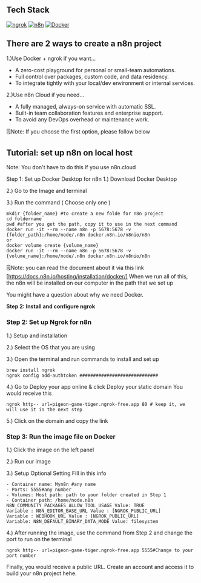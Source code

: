 ## Tech Stack
[![ngrok](https://img.shields.io/badge/ngrok-14A6F0?style=flat-square&logo=ngrok&logoColor=white)](https://ngrok.com)
[![n8n](https://img.shields.io/badge/n8n-000000?style=flat-square&logo=n8n&logoColor=white)](https://n8n.io)
[![Docker](https://img.shields.io/badge/Docker-2496ED?style=flat-square&logo=docker&logoColor=white)](https://www.docker.com/)  
## There are 2 ways to create a n8n project

1.)Use Docker + ngrok if you want…
- A zero-cost playground for personal or small-team automations.
- Full control over packages, custom code, and data residency.
- To integrate tightly with your local/dev environment or internal services.

2.)Use n8n Cloud if you need…
- A fully managed, always-on service with automatic SSL.
- Built-in team collaboration features and enterprise support.
- To avoid any DevOps overhead or maintenance work.

🗒️Note: If you choose the first option, please follow below


## Tutorial: set up n8n on local host 
Note: You don't have to do this if you use n8n.cloud

Step 1: Set up Docker Desktop for n8n 
1.) Download Docker Desktop

2.) Go to the Image and terminal 

3.) Run the command ( Choose only one ) 
```
mkdir {folder_name} #to create a new folde for n8n project 
cd foldername
pwd #after you get the path, copy it to use in the next command 
docker run -it --rm --name n8n -p 5678:5678 -v {folder_path}:/home/node/.n8n docker.n8n.io/n8nio/n8n
or 
docker volume create {volume_name}
docker run -it --rm --name n8n -p 5678:5678 -v {volume_name}:/home/node/.n8n docker.n8n.io/n8nio/n8n
```

🗒️Note: you can read the document about it via this link [https://docs.n8n.io/hosting/installation/docker/]
When we run all of this, the n8n will be installed on our computer in the path that we set up

You might have a question about why we need Docker. 


**Step 2: Install and configure ngrok**
### Step 2: Set up Ngrok for n8n 

1.) Setup and installation 

2.) Select the OS that you are using 

3.) Open the terminal and run commands to install and set up 
```
brew install ngrok
ngrok config add-authtoken #############################
```
4.) Go to Deploy your app online & click Deploy your static domain
You would receive this 
```
ngrok http-- url=pigeon-game-tiger.ngrok-free.app 80 # keep it, we will use it in the next step
```
5.) Click on the domain and copy the link 

### Step 3: Run the image file on Docker
1.) Click the image on the left panel

2.) Run our image 

3.) Setup Optional Setting 
Fill in this info 
```
- Container name: Myn8n #any name 
- Ports: 5555#any number
- Volumes: Host path: path to your folder created in Step 1
- Container path: /home/node.n8n
N8N_COMMUNITY_PACKAGES_ALLOW_TOOL_USAGE Value: TRUE
Variable : N8N_EDITOR_BASE_URL Value : [NGROK_PUBLIC_URL]
Variable : WEBHOOK_URL Value : [NGROK_PUBLIC_URL]
Variable: N8N_DEFAULT_BINARY_DATA_MODE Value: filesystem
```

4.) After running the image, use the command from Step 2 and change the port to run on the terminal 
```
ngrok http-- url=pigeon-game-tiger.ngrok-free.app 5555#Change to your port number
```
Finally, you would receive a public URL. Create an account and access it to build your n8n project hehe.













